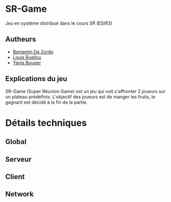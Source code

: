 # SR-Game
Jeu en système distribué dans le cours SR (ESIR3)

## Autheurs
* [Benjamin De Zordo](https://github.com/FenrirWolf4566/)
* [Louis Ruellou](https://github.com/Spraduss)
* [Yanis Bouger](https://github.com/12-3-8-s9b9o9j9t)

## Explications du jeu
SR-Game (Super Réunion Game) est un jeu qui voit s'affronter 2 joueurs sur un plateau prédéfinis. L'objectif des joueurs est de manger les fruits, le gagnant est décidé à la fin de la partie.

# Détails techniques
## Global

## Serveur

## Client

## Network